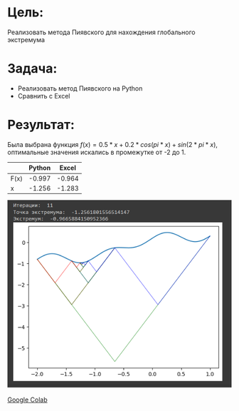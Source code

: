 # Цель:
Реализовать метода Пиявского для нахождения глобального экстремума

# Задача:
* Реализовать метод Пиявского на Python
* Сравнить с Excel

# Результат:
Была выбрана функция $f(x) = 0.5*x + 0.2*cos(pi*x) + sin(2*pi*x)$, оптимальные значения
искались в промежутке от -2 до 1.

|                             | Python | Excel  |
|-----------------------------|--------|--------|
| F(x) | -0.997 | -0.964 |
| x                 | -1.256    | -1.283     |

<img src="python.png"/>

[Google Colab](https://colab.research.google.com/drive/1iDosXkbtOYR-jKVizrLp6WYarH4klNZy?usp=sharing)